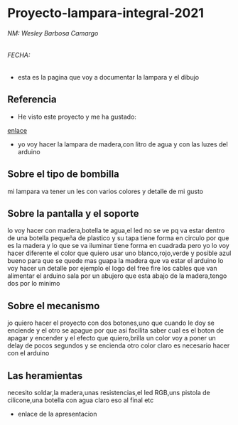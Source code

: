 # Proyecto-lampara-integral-2021

###### NM: Wesley Barbosa Camargo 
###### FECHA:



* esta es la pagina que voy a documentar la lampara y el dibujo


## Referencia

* He visto este proyecto y me ha gustado:

[enlace](https://www.youtube.com/watch?v=mwwMJocGT2g)

* yo voy hacer la lampara de madera,con litro de agua y con las luzes del arduino

## Sobre el tipo de bombilla

 mi lampara va tener un les con varios colores y detalle de mi gusto


## Sobre la pantalla y el soporte

 lo voy hacer con madera,botella te agua,el led no se ve pq va estar dentro de una botella pequeña de plastico y su tapa
 tiene forma en circulo por que es la madera y lo que se va iluminar tiene forma en cuadrada pero yo lo voy hacer diferente 
 el color que quiero usar uno blanco,rojo,verde y posible azul
 bueno para que se quede mas guapa la madera que va estar el arduino lo voy hacer un detalle por ejemplo el logo del free fire
 los cables que van alimentar el arduino sala por un abujero que esta abajo de la madera,tengo dos por lo minimo

## Sobre el mecanismo

 jo quiero hacer el proyecto con dos botones,uno que cuando le doy se enciende y el otro se apague 
 por que asi facilita saber cual es el boton de apagar y encender 
 y el efecto que quiero,brilla un color voy a poner un delay de pocos segundos y se encienda otro color 
 claro es necesario hacer con el arduino 

## Las heramientas 

 necesito soldar,la madera,unas resistencias,el led RGB,uns pistola de cilicone,una botella con agua claro eso al final etc
 
 * enlace de la apresentacion
                                                                                                                                                 

